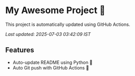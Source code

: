 # My Awesome Project 🚀

This project is automatically updated using GitHub Actions.

_Last updated: 2025-07-03 03:42:09 IST_

## Features
- Auto-update README using Python 🐍
- Auto Git push with GitHub Actions 🤖
